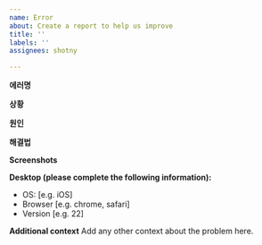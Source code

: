 ```yaml
---
name: Error
about: Create a report to help us improve
title: ''
labels: ''
assignees: shotny

---
```


**에러명**

**상황**

**원인**

**해결법**

**Screenshots**

**Desktop (please complete the following information):**
 - OS: [e.g. iOS]
 - Browser [e.g. chrome, safari]
 - Version [e.g. 22]

**Additional context**
Add any other context about the problem here.
